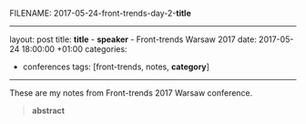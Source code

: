 FILENAME: 
2017-05-24-front-trends-day-2-__title__

---
layout: post
title: __title__ - __speaker__ - Front-trends Warsaw 2017
date: 2017-05-24 18:00:00 +01:00
categories:
- conferences
tags: [front-trends, notes, __category__]
---

These are my notes from Front-trends 2017 Warsaw conference.

> __abstract__

